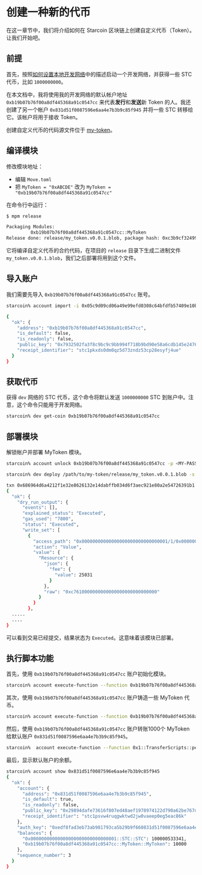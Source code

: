 # 创建一种新的代币

在这一章节中，我们将介绍如何在 Starcoin 区块链上创建自定义代币（Token）。让我们开始吧。

## 前提

首先，按照[如何设置本地开发网络](../../02-getting-started/02-setup/03-dev-network.md)中的描述启动一个开发网络，并获得一些 STC 代币，比如 `1000000000`。

在本文档中，我将使用我的开发网络的默认帐户地址 `0xb19b07b76f00a8df445368a91c0547cc` 来代表**发行**和**发送**新 Token 的人。我还创建了另一个帐户 `0x831d51f0087596e6aa4e7b3b9c85f945` 并将一些 STC 转移给它。该帐户将用于接收 Token。

创建自定义代币的代码源文件位于 [my-token](https://github.com/starcoinorg/starcoin-cookbook/tree/main/examples/my-token)。

## 编译模块

修改模块地址：

- 编辑 `Move.toml`
- 把 `MyToken = "0xABCDE"` 改为 `MyToken = "0xb19b07b76f00a8df445368a91c0547cc"`

在命令行中运行：

```bash
$ mpm release

Packaging Modules:
         0xb19b07b76f00a8df445368a91c0547cc::MyToken
Release done: release/my_token.v0.0.1.blob, package hash: 0xc3b9cf32499f4bdf0a38d57f7c7c66a6f4df69881a8980bcda2106782dce88ba
```

它将编译自定义代币的合约代码，在项目的 `release` 目录下生成二进制文件 `my_token.v0.0.1.blob`，我们之后部署将用到这个文件。

## 导入账户

我们需要先导入 `0xb19b07b76f00a8df445368a91c0547cc` 账号。

```bash
starcoin% account import -i 0x05c9d09cd06a49e99efd0308c64bfdfb57409e10bc9e2a57cb4330cd946b4e83 -p <MY-PASSWORD>

{
  "ok": {
    "address": "0xb19b07b76f00a8df445368a91c0547cc",
    "is_default": false,
    "is_readonly": false,
    "public_key": "0x7932502fa3f8c9bc9c9bb994f718b9bd90e58a6cdb145e24769560d3c96254d2",
    "receipt_identifier": "stc1pkxds0dm0qz5d73zndz53cp28esyfj4ue"
  }
}
```

## 获取代币

获得 `dev` 网络的 STC 代币，这个命令将默认发送 `1000000000` STC 到账户中。注意，这个命令只能用于开发网络。

```bash
starcoin% dev get-coin 0xb19b07b76f00a8df445368a91c0547cc
```

## 部署模块

解锁帐户并部署 MyToken 模块。

```bash
starcoin% account unlock 0xb19b07b76f00a8df445368a91c0547cc -p <MY-PASSWORD>
```

```bash
starcoin% dev deploy /path/to/my-token/release/my_token.v0.0.1.blob -s 0xb19b07b76f00a8df445368a91c0547cc -b

txn 0x686964d6a4212f1e32e8626132e14dabffb034d6f3aec921e80a2e54726391b1 submitted.
{
  "ok": {
    "dry_run_output": {
      "events": [],
      "explained_status": "Executed",
      "gas_used": "7800",
      "status": "Executed",
      "write_set": [
        {
          "access_path": "0x00000000000000000000000000000001/1/0x00000000000000000000000000000001::TransactionFee::TransactionFee<0x00000000000000000000000000000001::STC::STC>",
          "action": "Value",
          "value": {
            "Resource": {
              "json": {
                "fee": {
                  "value": 25031
                }
              },
              "raw": "0xc7610000000000000000000000000000"
            }
          }
        },
  .....
  ....
}
```

可以看到交易已经提交，结果状态为 `Executed`。这意味着该模块已部署。

## 执行脚本功能

首先，使用 `0xb19b07b76f00a8df445368a91c0547cc` 账户初始化模块。

```bash
starcoin% account execute-function --function 0xb19b07b76f00a8df445368a91c0547cc::MyToken::init -s 0xb19b07b76f00a8df445368a91c0547cc --blocking
```

其次，使用 `0xb19b07b76f00a8df445368a91c0547cc` 账户铸造一些 MyToken 代币。

```bash
starcoin% account execute-function --function 0xb19b07b76f00a8df445368a91c0547cc::MyToken::mint --blocking --arg 1000000u128 -s 0xb19b07b76f00a8df445368a91c0547cc
```

然后，使用 `0xb19b07b76f00a8df445368a91c0547cc` 账户转账1000个 MyToken 给默认账户 `0x831d51f0087596e6aa4e7b3b9c85f945`。

```bash
starcoin%  account execute-function --function 0x1::TransferScripts::peer_to_peer_v2 -t 0xb19b07b76f00a8df445368a91c0547cc::MyToken::MyToken --arg 0x831d51f0087596e6aa4e7b3b9c85f945 --arg 10000u128 -s 0xb19b07b76f00a8df445368a91c0547cc
```

最后，显示默认账户的余额。

```bash
starcoin% account show 0x831d51f0087596e6aa4e7b3b9c85f945
{
  "ok": {
    "account": {
      "address": "0x831d51f0087596e6aa4e7b3b9c85f945",
      "is_default": true,
      "is_readonly": false,
      "public_key": "0x29894dafe73616f807ed48aef1978974122d790a62be767d115f396b422cbb75",
      "receipt_identifier": "stc1psvw4ruqgwktwd2jw0vaeep0eg5eac86k"
    },
    "auth_key": "0xedf8fad3eb73ab981793ca5b29b9f660831d51f0087596e6aa4e7b3b9c85f945",
    "balances": {
      "0x00000000000000000000000000000001::STC::STC": 100000533341,
      "0xb19b07b76f00a8df445368a91c0547cc::MyToken::MyToken": 10000    <- 注意，已成功接收 MyToken 代币
    },
    "sequence_number": 3
  }
}
```
